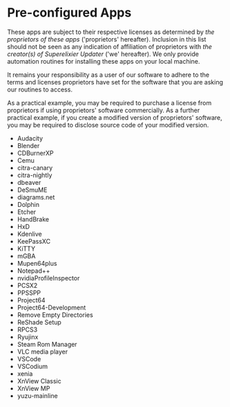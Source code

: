 # Pre-configured Apps

These apps are subject to their respective licenses as determined by _the proprietors of these apps_ ('proprietors' hereafter).
Inclusion in this list should not be seen as any indication of affiliation of proprietors with _the creator(s) of Superelixier Updater_ ('we' hereafter).
We only provide automation routines for installing these apps on your local machine.

It remains your responsibility as a user of our software to adhere to the terms and licenses proprietors have set for the software that you are asking our routines to access.

As a practical example, you may be required to purchase a license from proprietors if using proprietors' software commercially.
As a further practical example, if you create a modified version of proprietors' software, you may be required to disclose source code of your modified version.
- Audacity
- Blender
- CDBurnerXP
- Cemu
- citra-canary
- citra-nightly
- dbeaver
- DeSmuME
- diagrams.net
- Dolphin
- Etcher
- HandBrake
- HxD
- Kdenlive
- KeePassXC
- KiTTY
- mGBA
- Mupen64plus
- Notepad++
- nvidiaProfileInspector
- PCSX2
- PPSSPP
- Project64
- Project64-Development
- Remove Empty Directories
- ReShade Setup
- RPCS3
- Ryujinx
- Steam Rom Manager
- VLC media player
- VSCode
- VSCodium
- xenia
- XnView Classic
- XnView MP
- yuzu-mainline